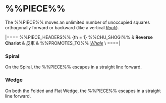 # %%PIECE%%

The %%PIECE%% moves an unlimited number of unoccupied squares
orthogonally forward or backward (like a vertical [*Rook*](rook.html)).

|====
%%PIECE_HEADERS%%
  {th = 1}  %%CHU_SHOGI%%
&           **Reverse Chariot** & &#x53CD;&#x8ECA;
&           %%PROMOTES_TO%% [*Whale*](whale.html) \\
====|

### Spiral

On the Spiral, the %%PIECE%% escapes in a straight line forward.

### Wedge

On both the Folded and Flat Wedge, the %%PIECE%% escapes in a
straight line forward.

